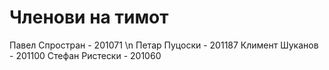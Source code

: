 # Членови на тимот
Павел Спростран - 201071 \n
Петар Пуцоски - 201187
Климент Шуканов - 201100
Стефан Ристески - 201060
